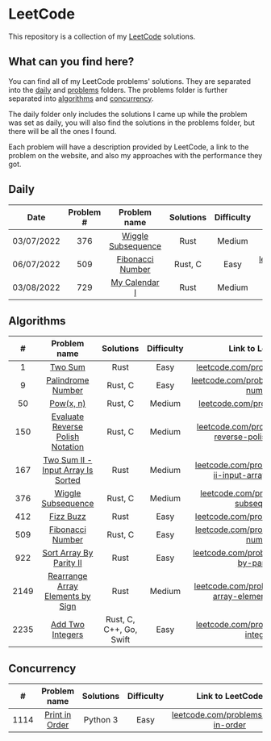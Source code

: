 # LeetCode

This repository is a collection of my [LeetCode](https://leetcode.com/) solutions.

## What can you find here?

You can find all of my LeetCode problems' solutions. They are separated into the [daily](https://github.com/Pandicon/leetcode/tree/main/daily) and [problems](https://github.com/Pandicon/leetcode/tree/main/problems) folders. The problems folder is further separated into [algorithms](https://github.com/Pandicon/leetcode/tree/main/problems/algorithms) and [concurrency](https://github.com/Pandicon/leetcode/tree/main/problems/concurrency).

The daily folder only includes the solutions I came up while the problem was set as daily, you will also find the solutions in the problems folder, but there will be all the ones I found.

Each problem will have a description provided by LeetCode, a link to the problem on the website, and also my approaches with the performance they got.

## Daily

|    Date    | Problem # |                                     Problem name                                      | Solutions | Difficulty |                                        Link to LeetCode                                        |
| :--------: | :-------: | :-----------------------------------------------------------------------------------: | :-------: | :--------: | :--------------------------------------------------------------------------------------------: |
| 03/07/2022 |    376    | [Wiggle Subsequence](https://github.com/Pandicon/leetcode/tree/main/daily/2022-07-03) |   Rust    |   Medium   | [leetcode.com/problems/wiggle-subsequence/](https://leetcode.com/problems/wiggle-subsequence/) |
| 06/07/2022 |    509    |  [Fibonacci Number](https://github.com/Pandicon/leetcode/tree/main/daily/2022-07-06)  |  Rust, C  |    Easy    |   [leetcode.com/problems/fibonacci-number/](https://leetcode.com/problems/fibonacci-number/)   |
| 03/08/2022 |    729    |   [My Calendar I](https://github.com/Pandicon/leetcode/tree/main/daily/2022-08-03)    |   Rust    |   Medium   |      [leetcode.com/problems/my-calendar-i/](https://leetcode.com/problems/my-calendar-i/)      |

## Algorithms

|  #   |                                                 Problem name                                                  |        Solutions        | Difficulty |                                                      Link to LeetCode                                                      |
| :--: | :-----------------------------------------------------------------------------------------------------------: | :---------------------: | :--------: | :------------------------------------------------------------------------------------------------------------------------: |
|  1   |              [Two Sum](https://github.com/Pandicon/leetcode/tree/main/problems/algorithms/0001)               |          Rust           |    Easy    |                          [leetcode.com/problems/two-sum/](https://leetcode.com/problems/two-sum/)                          |
|  9   |         [Palindrome Number](https://github.com/Pandicon/leetcode/tree/main/problems/algorithms/0009)          |         Rust, C         |    Easy    |                [leetcode.com/problems/palindrome-number/](https://leetcode.com/problems/palindrome-number/)                |
|  50  |             [Pow(x, n)](https://github.com/Pandicon/leetcode/tree/main/problems/algorithms/0050)              |         Rust, C         |   Medium   |                           [leetcode.com/problems/powx-n/](https://leetcode.com/problems/powx-n/)                           |
| 150  |  [Evaluate Reverse Polish Notation](https://github.com/Pandicon/leetcode/tree/main/problems/algorithms/0150)  |         Rust, C         |   Medium   | [leetcode.com/problems/evaluate-reverse-polish-notation/](https://leetcode.com/problems/evaluate-reverse-polish-notation/) |
| 167  | [Two Sum II - Input Array Is Sorted](https://github.com/Pandicon/leetcode/tree/main/problems/algorithms/0167) |          Rust           |   Medium   | [leetcode.com/problems/two-sum-ii-input-array-is-sorted/](https://leetcode.com/problems/two-sum-ii-input-array-is-sorted/) |
| 376  |         [Wiggle Subsequence](https://github.com/Pandicon/leetcode/tree/main/problems/algorithms/0376)         |         Rust, C         |   Medium   |               [leetcode.com/problems/wiggle-subsequence/](https://leetcode.com/problems/wiggle-subsequence/)               |
| 412  |             [Fizz Buzz](https://github.com/Pandicon/leetcode/tree/main/problems/algorithms/0412)              |          Rust           |    Easy    |                        [leetcode.com/problems/fizz-buzz/](https://leetcode.com/problems/fizz-buzz/)                        |
| 509  |          [Fibonacci Number](https://github.com/Pandicon/leetcode/tree/main/problems/algorithms/0509)          |         Rust, C         |    Easy    |                 [leetcode.com/problems/fibonacci-number/](https://leetcode.com/problems/fibonacci-number/)                 |
| 922  |      [Sort Array By Parity II](https://github.com/Pandicon/leetcode/tree/main/problems/algorithms/0922)       |          Rust           |    Easy    |          [leetcode.com/problems/sort-array-by-parity-ii/](https://leetcode.com/problems/sort-array-by-parity-ii/)          |
| 2149 |  [Rearrange Array Elements by Sign](https://github.com/Pandicon/leetcode/tree/main/problems/algorithms/2149)  |          Rust           |   Medium   | [leetcode.com/problems/rearrange-array-elements-by-sign/](https://leetcode.com/problems/rearrange-array-elements-by-sign/) |
| 2235 |          [Add Two Integers](https://github.com/Pandicon/leetcode/tree/main/problems/algorithms/2235)          | Rust, C, C++, Go, Swift |    Easy    |                 [leetcode.com/problems/add-two-integers/](https://leetcode.com/problems/add-two-integers/)                 |

## Concurrency

|  #   |                                        Problem name                                        | Solutions | Difficulty |                                   Link to LeetCode                                   |
| :--: | :----------------------------------------------------------------------------------------: | :-------: | :--------: | :----------------------------------------------------------------------------------: |
| 1114 | [Print in Order](https://github.com/Pandicon/leetcode/tree/main/problems/concurrency/1114) | Python 3  |    Easy    | [leetcode.com/problems/print-in-order](https://leetcode.com/problems/print-in-order) |
